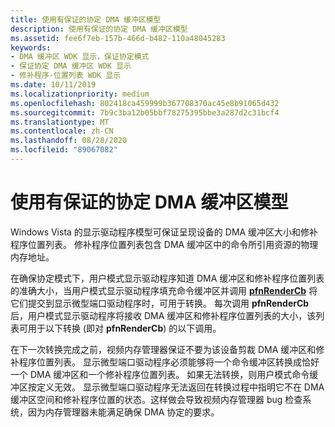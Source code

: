 ```yaml
---
title: 使用有保证的协定 DMA 缓冲区模型
description: 使用有保证的协定 DMA 缓冲区模型
ms.assetid: fee6f7eb-157b-466d-b482-110a48045283
keywords:
- DMA 缓冲区 WDK 显示，保证协定模式
- 保证协定 DMA 缓冲区 WDK 显示
- 修补程序-位置列表 WDK 显示
ms.date: 10/11/2019
ms.localizationpriority: medium
ms.openlocfilehash: 802418ca459999b367708370ac45e8b91065d432
ms.sourcegitcommit: 7b9c3ba12b05bbf78275395bbe3a287d2c31bcf4
ms.translationtype: MT
ms.contentlocale: zh-CN
ms.lasthandoff: 08/28/2020
ms.locfileid: "89067082"
---
```

# <a name="using-the-guaranteed-contract-dma-buffer-model"></a>使用有保证的协定 DMA 缓冲区模型

Windows Vista 的显示驱动程序模型可保证呈现设备的 DMA 缓冲区大小和修补程序位置列表。 修补程序位置列表包含 DMA 缓冲区中的命令所引用资源的物理内存地址。

在确保协定模式下，用户模式显示驱动程序知道 DMA 缓冲区和修补程序位置列表的准确大小，当用户模式显示驱动程序填充命令缓冲区并调用 [**pfnRenderCb**](/windows-hardware/drivers/ddi/d3dumddi/nc-d3dumddi-pfnd3dddi_rendercb) 将它们提交到显示微型端口驱动程序时，可用于转换。 每次调用 **pfnRenderCb**后，用户模式显示驱动程序将接收 DMA 缓冲区和修补程序位置列表的大小，该列表可用于以下转换 (即对 **pfnRenderCb**) 的以下调用。

在下一次转换完成之前，视频内存管理器保证不要为该设备剪裁 DMA 缓冲区和修补程序位置列表。 显示微型端口驱动程序必须能够将一个命令缓冲区转换成恰好一个 DMA 缓冲区和一个修补程序位置列表。 如果无法转换，则用户模式命令缓冲区按定义无效。 显示微型端口驱动程序无法返回在转换过程中指明它不在 DMA 缓冲区空间和修补程序位置的状态。这样做会导致视频内存管理器 bug 检查系统，因为内存管理器未能满足确保 DMA 协定的要求。